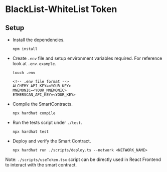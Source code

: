 # BlackList-WhiteList Token

## Setup
- Install the dependencies.
  ```
  npm install
  ```
- Create `.env` file and setup environment variables required. For reference look at `.env.example`.
  ```
  touch .env
  ```
  ```
  <!-- .env file format -->
  ALCHEMY_API_KEY=<YOUR_KEY>
  MNEMONIC=<YOUR_MNEMONIC>
  ETHERSCAN_API_KEY=<YOUR_KEY>
  ```
- Compile the SmartContracts.
  ```
  npx hardhat compile
  ```
- Run the tests script under `./test`.
  ```
  npx hardhat test
  ```
- Deploy and verify the Smart Contract.
  ```
  npx hardhat run ./scripts/deploy.ts --network <NETWORK_NAME>
  ```

Note: `./scripts/useToken.tsx` script can be directly used in React Frontend to interact with the smart contract.